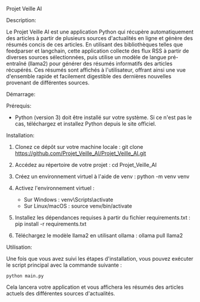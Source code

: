Projet Veille AI

Description:

Le Projet Veille AI est une application Python qui récupère automatiquement des articles à partir de plusieurs sources d'actualités en ligne et génère des résumés concis de ces articles. En utilisant des bibliothèques telles que feedparser et langchain, cette application collecte des flux RSS à partir de diverses sources sélectionnées, puis utilise un modèle de langue pré-entraîné (llama2) pour générer des résumés informatifs des articles récupérés. Ces résumés sont affichés à l'utilisateur, offrant ainsi une vue d'ensemble rapide et facilement digestible des dernières nouvelles provenant de différentes sources.

Démarrage:

Prérequis:
- Python (version 3) doit être installé sur votre système. 
  Si ce n'est pas le cas, téléchargez et installez Python depuis le site officiel.


Installation:

1. Clonez ce dépôt sur votre machine locale :
    git clone https://github.com/Projet_Veille_AI/Projet_Veille_AI.git

2. Accédez au répertoire de votre projet :
    cd Projet_Veille_AI

3. Créez un environnement virtuel à l'aide de venv :
    python -m venv venv

4. Activez l'environnement virtuel :
    - Sur Windows :
        venv\Scripts\activate
    - Sur Linux/macOS :
        source venv/bin/activate

5. Installez les dépendances requises à partir du fichier requirements.txt :
    pip install -r requirements.txt

6. Téléchargez le modèle llama2 en utilisant ollama :
    ollama pull llama2

Utilisation:

Une fois que vous avez suivi les étapes d'installation, vous pouvez exécuter le script principal avec la commande suivante :

    python main.py

Cela lancera votre application et vous affichera les résumés des articles actuels des différentes sources d'actualités.
